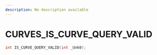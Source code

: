 ```yaml
---
description: No description available 
---
```


# CURVES\_IS_CURVE_QUERY_VALID

```cpp
int IS_CURVE_QUERY_VALID(int _Unk0);
```